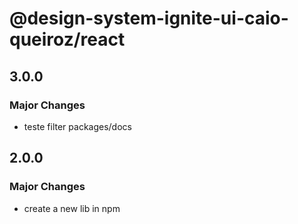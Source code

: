 # @design-system-ignite-ui-caio-queiroz/react

## 3.0.0

### Major Changes

- teste filter packages/docs

## 2.0.0

### Major Changes

- create a new lib in npm
